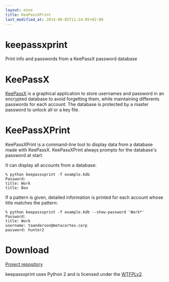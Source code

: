 ```yaml
---
layout: mine
title: KeePassXPrint
last_modified_at: 2014-08-05T11:24:05+02:00
---
```


# keepassxprint

Print info and passwords from a KeePassX password database

# KeePassX #

[KeePassX](https://www.keepassx.org/) is a graphical application to store usernames and password in an encrypted database to avoid forgetting them, while maintaining differents passwords for each account.
The database is protected by a master password to unlock all or a key file.

# KeePassXPrint #

KeePassXPrint is a command-line tool to display data from a database made with KeePassX.
KeePassXPrint always prompts for the database's password at start.

It can display all accounts from a database:

```
% python keepassxprint -f example.kdb
Password: 
title: Work
title: Box
```

If a pattern is given, detailed information is printed for each account whose title matches the pattern:

```
% python keepassxprint -f example.kdb --show-password 'Work*'
Password: 
title: Work
username: taanderson@metacortex.corp
password: hunter2
```

# Download #

[Project repository](https://gitlab.com/hydrargyrum/attic/tree/master/keepassxprint)

keepassxprint uses Python 2 and is licensed under the [WTFPLv2](../wtfpl).
